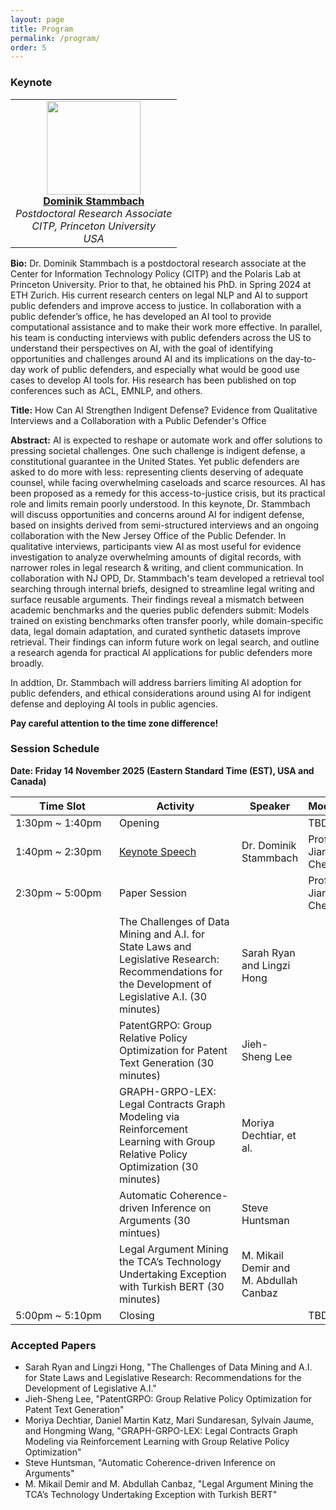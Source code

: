 ```yaml
---
layout: page
title: Program
permalink: /program/
order: 5
---
```



  
### **Keynote**
<table style="width: auto;">
  <tr>
    <td align="center">
      <img src="../figures/picture_dominsta.jpg" width="150"><br>
      <strong><a href="https://dominik-stammbach.github.io">Dominik Stammbach</a></strong><br>
      <em>Postdoctoral Research Associate</em><br>
      <em>CITP, Princeton University</em><br>
      <em>USA</em>
    </td>
  </tr>
</table>

**Bio:**
Dr. Dominik Stammbach is a postdoctoral research associate at the Center for Information Technology Policy (CITP) and the Polaris Lab at Princeton University. Prior to that, he obtained his PhD. in Spring 2024 at ETH Zurich. His current research centers on legal NLP and AI to support public defenders and improve access to justice. In collaboration with a public defender’s office, he has developed an AI tool to provide computational assistance and to make their work more effective. In parallel, his team is conducting interviews with public defenders across the US to understand their perspectives on AI, with the goal of identifying opportunities and challenges around AI and its implications on the day-to-day work of public defenders, and especially what would be good use cases to develop AI tools for. His research has been published on top conferences such as ACL, EMNLP, and others. 

**Title:**
How Can AI Strengthen Indigent Defense? Evidence from Qualitative Interviews and a Collaboration with a Public Defender's Office

**Abstract:**
AI is expected to reshape or automate work and offer solutions to pressing societal challenges. One such challenge is indigent defense, a constitutional guarantee in the United States. Yet public defenders are asked to do more with less: representing clients deserving of adequate counsel, while facing overwhelming caseloads and scarce resources. AI has been proposed as a remedy for this access-to-justice crisis, but its practical role and limits remain poorly understood. In this keynote, Dr. Stammbach will discuss opportunities and concerns around AI for indigent defense, based on insights derived from semi-structured interviews and an ongoing collaboration with the New Jersey Office of the Public Defender. In qualitative interviews, participants view AI as most useful for evidence investigation to analyze overwhelming amounts of digital records, with narrower roles in legal research & writing, and client communication. In collaboration with NJ OPD, Dr. Stammbach's team developed a retrieval tool searching through internal briefs, designed to streamline legal writing and surface reusable arguments. Their findings reveal a mismatch between academic benchmarks and the queries public defenders submit: Models trained on existing benchmarks often transfer poorly, while domain-specific data, legal domain adaptation, and curated synthetic datasets improve retrieval. Their findings can inform future work on legal search, and outline a research agenda for practical AI applications for public defenders more broadly. 

In addtion, Dr. Stammbach will address barriers limiting AI adoption for public defenders, and ethical considerations around using AI for indigent defense and deploying AI tools in public agencies.

<!-- **PSTDA2023 Special Session is TBD.** -->

**Pay careful  attention to the time zone difference!**

### **Session Schedule**
**Date: Friday 14 November 2025 (Eastern Standard Time (EST), USA and Canada)** 

| <div style="width:150px"> Time Slot </div>    | <div style="width:180px">  Activity </div>   |  Speaker   |Moderator   |
|-------------------|--------------------|--------------| --------------|
| 1:30pm ~ 1:40pm |       Opening      |              |    TBD          |
| 1:40pm ~ 2:30pm |   [Keynote Speech](https://dominik-stammbach.github.io) | Dr. Dominik Stammbach |Prof. Jiangping Chen |
| 2:30pm ~ 5:00pm |      Paper Session     |              |Prof. Jiangping Chen |
|                   |  The Challenges of Data Mining and A.I. for State Laws and Legislative Research: Recommendations for the Development of Legislative A.I. (30 minutes) | Sarah Ryan and Lingzi Hong |              | 
|                   |  PatentGRPO: Group Relative Policy Optimization for Patent Text Generation (30 minutes)  | Jieh-Sheng Lee |              | 
|                   |  GRAPH-GRPO-LEX: Legal Contracts Graph Modeling via Reinforcement Learning with Group Relative Policy Optimization (30 minutes) | Moriya Dechtiar, et al. |            | 
|                   |  Automatic Coherence-driven Inference on Arguments (30 mintues) | Steve Huntsman |              | 
|                   |  Legal Argument Mining the TCA’s Technology Undertaking Exception with Turkish BERT (30 minutes) | M. Mikail Demir and M. Abdullah Canbaz |              | 
|  5:00pm ~  5:10pm |       Closing      |              |     TBD         | 



### **Accepted Papers**

- Sarah Ryan and Lingzi Hong, "The Challenges of Data Mining and A.I. for State Laws and Legislative Research: Recommendations for the Development of Legislative A.I."
- Jieh-Sheng Lee, "PatentGRPO: Group Relative Policy Optimization for Patent Text Generation"
- Moriya Dechtiar, Daniel Martin Katz, Mari Sundaresan, Sylvain Jaume, and Hongming Wang, "GRAPH-GRPO-LEX: Legal Contracts Graph Modeling via Reinforcement Learning with Group Relative Policy Optimization"
- Steve Huntsman, "Automatic Coherence-driven Inference on Arguments"
- M. Mikail Demir and M. Abdullah Canbaz, "Legal Argument Mining the TCA’s Technology Undertaking Exception with Turkish BERT"
